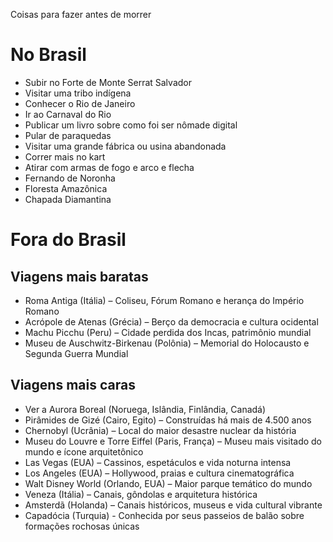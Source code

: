 Coisas para fazer antes de morrer

# No Brasil
- Subir no Forte de Monte Serrat Salvador
- Visitar uma tribo indígena
- Conhecer o Rio de Janeiro
- Ir ao Carnaval do Rio
- Publicar um livro sobre como foi ser nômade digital
- Pular de paraquedas
- Visitar uma grande fábrica ou usina abandonada
- Correr mais no kart
- Atirar com armas de fogo e arco e flecha
- Fernando de Noronha
- Floresta Amazônica
- Chapada Diamantina

# Fora do Brasil
## Viagens mais baratas
- Roma Antiga (Itália) – Coliseu, Fórum Romano e herança do Império Romano
- Acrópole de Atenas (Grécia) – Berço da democracia e cultura ocidental
- Machu Picchu (Peru) – Cidade perdida dos Incas, patrimônio mundial
- Museu de Auschwitz-Birkenau (Polônia) – Memorial do Holocausto e Segunda Guerra Mundial

## Viagens mais caras
- Ver a Aurora Boreal (Noruega, Islândia, Finlândia, Canadá)
- Pirâmides de Gizé (Cairo, Egito) – Construídas há mais de 4.500 anos
- Chernobyl (Ucrânia) – Local do maior desastre nuclear da história
- Museu do Louvre e Torre Eiffel (Paris, França) – Museu mais visitado do mundo e ícone arquitetônico
- Las Vegas (EUA) – Cassinos, espetáculos e vida noturna intensa
- Los Angeles (EUA) – Hollywood, praias e cultura cinematográfica
- Walt Disney World (Orlando, EUA) – Maior parque temático do mundo
- Veneza (Itália) – Canais, gôndolas e arquitetura histórica
- Amsterdã (Holanda) – Canais históricos, museus e vida cultural vibrante
- Capadócia (Turquia) - Conhecida por seus passeios de balão sobre formações rochosas únicas